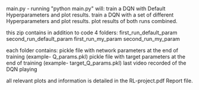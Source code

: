 
main.py - running "python main.py" will:
	train a DQN with Default Hyperparameters and plot results.
	train a DQN with a set of different Hyperparameters and plot results.
	plot results of both runs combined.
	
this zip contains in addition to code 4 folders:
	first_run_default_param
	second_run_default_param
	first_run_my_param
	second_run_my_param
	
each folder contains:
	pickle file with network parameters at the end of training (example- Q_params.pkl)
	pickle file with target parameters at the end of training (example- target_Q_params.pkl)
	last video recorded of the DQN playing
	

all relevant plots and information is detailed in the RL-project.pdf Report file.
